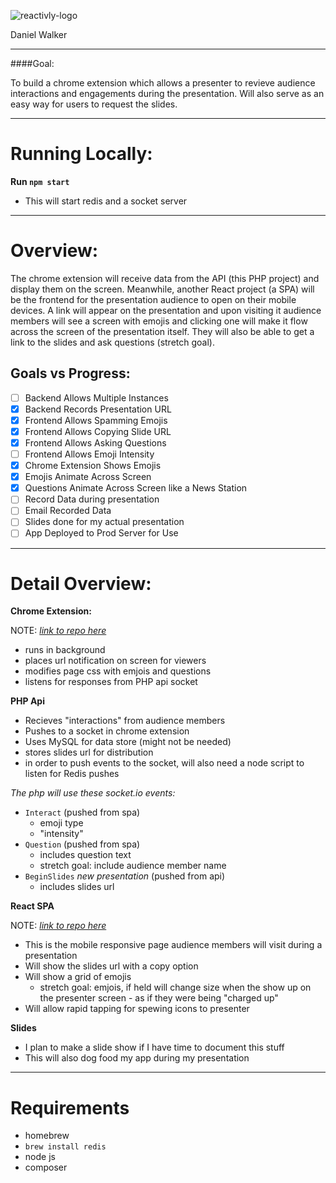 
![reactivly-logo](https://cloud.githubusercontent.com/assets/15964/23580177/75dfe62e-00ca-11e7-96a2-db29c87529ab.png)

Daniel Walker

------

####Goal:

To build a chrome extension which allows a presenter to revieve audience interactions and engagements during the presentation. Will also serve as an easy way for users to request the slides.

-----

Running Locally:
=====

**Run `npm start`**

- This will start redis and a socket server


-----

Overview:
=====

The chrome extension will receive data from the API (this PHP project) and display them on the screen. Meanwhile, another React project (a SPA) will be the frontend for the presentation audience to open on their mobile devices. A link will appear on the presentation and upon visiting it audience members will see a screen with emojis and clicking one will make it flow across the screen of the presentation itself. They will also be able to get a link to the slides and ask questions (stretch goal).


Goals vs Progress:
----

- [ ] Backend Allows Multiple Instances
- [x] Backend Records Presentation URL
- [x] Frontend Allows Spamming Emojis
- [x] Frontend Allows Copying Slide URL
- [x] Frontend Allows Asking Questions
- [ ] Frontend Allows Emoji Intensity
- [x] Chrome Extension Shows Emojis
- [x] Emojis Animate Across Screen
- [x] Questions Animate Across Screen like a News Station
- [ ] Record Data during presentation
- [ ] Email Recorded Data
- [ ] Slides done for my actual presentation
- [ ] App Deployed to Prod Server for Use
 
-----

Detail Overview:
=====

**Chrome Extension:**

NOTE: _[link to repo here](https://github.com/lasergoat/reactivlyext)_

- runs in background
- places url notification on screen for viewers
- modifies page css with emjois and questions
- listens for responses from PHP api socket

**PHP Api**

- Recieves "interactions" from audience members
- Pushes to a socket in chrome extension
- Uses MySQL for data store (might not be needed)
- stores slides url for distribution
- in order to push events to the socket, will also need a node script to listen for Redis pushes

_The php will use these socket.io events:_

- `Interact` (pushed from spa)
    - emoji type
    - "intensity"
- `Question` (pushed from spa)
    - includes question text
    - stretch goal: include audience member name
- `BeginSlides` _new presentation_ (pushed from api)
    - includes slides url

**React SPA**

NOTE: _[link to repo here](https://github.com/lasergoat/reactivlyspa)_

- This is the mobile responsive page audience members will visit during a presentation
- Will show the slides url with a copy option
- Will show a grid of emojis
    - stretch goal: emjois, if held will change size when the show up on the presenter screen - as if they were being "charged up"
- Will allow rapid tapping for spewing icons to presenter

**Slides**

- I plan to make a slide show if I have time to document this stuff
- This will also dog food my app during my presentation

----

Requirements
====

- homebrew
- `brew install redis`
- node js
- composer

